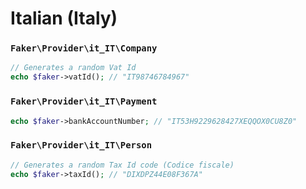 # Italian (Italy)

### `Faker\Provider\it_IT\Company`

```php
// Generates a random Vat Id
echo $faker->vatId(); // "IT98746784967"
```

### `Faker\Provider\it_IT\Payment`

```php
echo $faker->bankAccountNumber; // "IT53H9229628427XEQQOX0CU8Z0"
```

### `Faker\Provider\it_IT\Person`

```php
// Generates a random Tax Id code (Codice fiscale)
echo $faker->taxId(); // "DIXDPZ44E08F367A"
```
